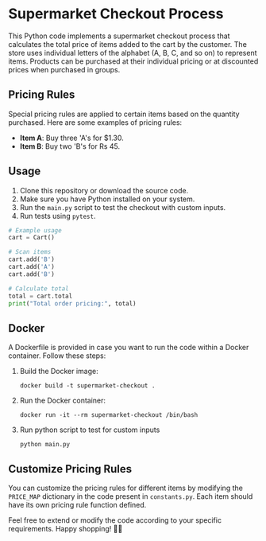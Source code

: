 # Supermarket Checkout Process

This Python code implements a supermarket checkout process that calculates the total price of items added to the cart by the customer. The store uses individual letters of the alphabet (A, B, C, and so on) to represent items. Products can be purchased at their individual pricing or at discounted prices when purchased in groups.

## Pricing Rules

Special pricing rules are applied to certain items based on the quantity purchased. Here are some examples of pricing rules:

- **Item A**: Buy three 'A's for $1.30.
- **Item B**: Buy two 'B's for Rs 45.

## Usage

1. Clone this repository or download the source code.
2. Make sure you have Python installed on your system.
3. Run the `main.py` script to test the checkout with custom inputs.
4. Run tests using `pytest`.

```python
# Example usage
cart = Cart()

# Scan items
cart.add('B')
cart.add('A')
cart.add('B')

# Calculate total
total = cart.total
print("Total order pricing:", total)
```

## Docker

A Dockerfile is provided in case you want to run the code within a Docker container. Follow these steps:

1. Build the Docker image:
    ```
    docker build -t supermarket-checkout .
    ```

2. Run the Docker container:
    ```
    docker run -it --rm supermarket-checkout /bin/bash
    ```

3. Run python script to test for custom inputs
   ```
   python main.py
   ```

## Customize Pricing Rules

You can customize the pricing rules for different items by modifying the `PRICE_MAP` dictionary in the code present in `constants.py`. Each item should have its own pricing rule function defined.

Feel free to extend or modify the code according to your specific requirements. Happy shopping! 🛒🎉
```